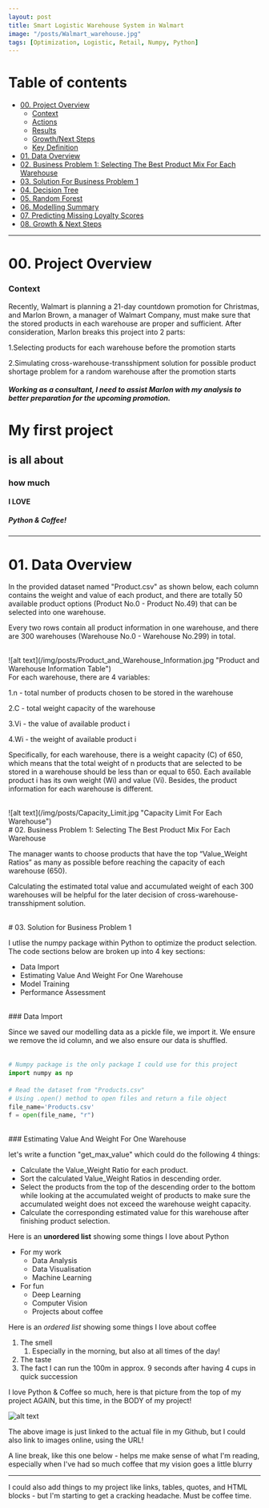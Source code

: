 ```yaml
---
layout: post
title: Smart Logistic Warehouse System in Walmart
image: "/posts/Walmart_warehouse.jpg"
tags: [Optimization, Logistic, Retail, Numpy, Python]
---
```


# Table of contents

- [00. Project Overview](#overview-main)
    - [Context](#overview-context)
    - [Actions](#overview-actions)
    - [Results](#overview-results)
    - [Growth/Next Steps](#overview-growth)
    - [Key Definition](#overview-definition)
- [01. Data Overview](#data-overview)
- [02. Business Problem 1: Selecting The Best Product Mix For Each Warehouse](#business-problem1-best-product-selection)
- [03. Solution For Business Problem 1](#solution-for-business-problem1)
- [04. Decision Tree](#regtree-title)
- [05. Random Forest](#rf-title)
- [06. Modelling Summary](#modelling-summary)
- [07. Predicting Missing Loyalty Scores](#modelling-predictions)
- [08. Growth & Next Steps](#growth-next-steps)

___

# 00. Project Overview  <a name="overview-main"></a>

### Context <a name="overview-context"></a>

Recently, Walmart is planning a 21-day countdown promotion for Christmas, and Marlon Brown, a manager of Walmart Company, must make sure that the stored products in each warehouse are proper and sufficient. After consideration, Marlon breaks this project into 2 parts:

1.Selecting products for each warehouse before the promotion starts

2.Simulating cross-warehouse-transshipment solution for possible product shortage problem for a random warehouse after the promotion starts 

##### Working as a consultant, I need to assist Marlon with my analysis to better preparation for the upcoming promotion. 

# My first project
## is all about
### how much
#### I LOVE
##### Python & Coffee!






---
# 01. Data Overview  <a name="data-overview"></a>

In the provided dataset named "Product.csv" as shown below, each column contains the weight and value of each product, and there are totally 50 available product options (Product No.0 - Product No.49) that can be selected into one warehouse.

Every two rows contain all product information in one warehouse, and there are 300 warehouses (Warehouse No.0 - Warehouse No.299) in total.

<br>
![alt text](/img/posts/Product_and_Warehouse_Information.jpg "Product and Warehouse Information Table")

<br>
For each warehouse, there are 4 variables:

1.n - total number of products chosen to be stored in the warehouse

2.C - total weight capacity of the warehouse

3.Vi - the value of available product i 

4.Wi - the weight of available product i 

Specifically, for each warehouse, there is a weight capacity (C) of 650, which means that the total weight of n products that are selected to be stored in a warehouse should be less than or equal to 650. Each available product i has its own weight (Wi) and value (Vi). Besides, the product information for each warehouse is different.

<br>
![alt text](/img/posts/Capacity_Limit.jpg "Capacity Limit For Each Warehouse")

<br>
# 02. Business Problem 1: Selecting The Best Product Mix For Each Warehouse  <a name="business-problem1-best-product-selection"></a>

The manager wants to choose products that have the top “Value_Weight Ratios” as many as possible before reaching the capacity of each warehouse (650). 

Calculating the estimated total value and accumulated weight of each 300 warehouses will be helpful for the later decision of cross-warehouse-transshipment solution. 

<br>
# 03. Solution for Business Problem 1  <a name="solution-for-business-problem1"></a>

I utlise the numpy package within Python to optimize the product selection. The code sections below are broken up into 4 key sections:

* Data Import
* Estimating Value And Weight For One Warehouse
* Model Training
* Performance Assessment

<br>
### Data Import <a name="product-data-import"></a>

Since we saved our modelling data as a pickle file, we import it.  We ensure we remove the id column, and we also ensure our data is shuffled.

```python

# Numpy package is the only package I could use for this project
import numpy as np

# Read the dataset from "Products.csv"
# Using .open() method to open files and return a file object
file_name='Products.csv'
f = open(file_name, "r")

```

<br>
### Estimating Value And Weight For One Warehouse <a name="estimated-value-and-weight-for-one-warehouse"></a>

let's write a function "get_max_value" which could do the following 4 things:

* Calculate the Value_Weight Ratio for each product.
* Sort the calculated Value_Weight Ratios in descending order.
* Select the products from the top of the descending order to the bottom while looking at the accumulated weight of products to make sure the accumulated weight does not exceed the warehouse weight capacity.
* Calculate the corresponding estimated value for this warehouse after finishing product selection.




Here is an **unordered list** showing some things I love about Python

* For my work
    * Data Analysis
    * Data Visualisation
    * Machine Learning
* For fun
    * Deep Learning
    * Computer Vision
    * Projects about coffee

Here is an _ordered list_ showing some things I love about coffee

1. The smell
    1. Especially in the morning, but also at all times of the day!
2. The taste
3. The fact I can run the 100m in approx. 9 seconds after having 4 cups in quick succession

I love Python & Coffee so much, here is that picture from the top of my project AGAIN, but this time, in the BODY of my project!

![alt text](/img/posts/coffee_python.jpg "Coffee & Python - I love them!")

The above image is just linked to the actual file in my Github, but I could also link to images online, using the URL!

A line break, like this one below - helps me make sense of what I'm reading, especially when I've had so much coffee that my vision goes a little blurry

---

I could also add things to my project like links, tables, quotes, and HTML blocks - but I'm starting to get a cracking headache.  Must be coffee time.
